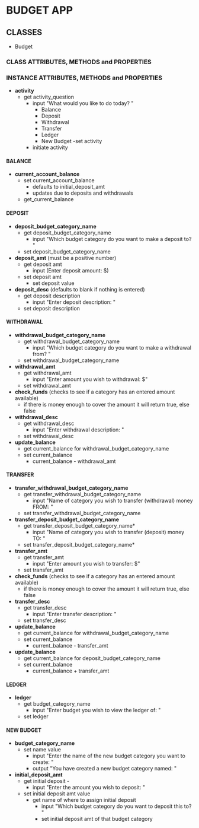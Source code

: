 # BUDGET APP

## CLASSES

- Budget

### CLASS ATTRIBUTES, METHODS and PROPERTIES

### INSTANCE ATTRIBUTES, METHODS and PROPERTIES

- **activity**
  - get activity_question
    - input "What would you like to do today? "
      - Balance
      - Deposit
      - Withdrawal
      - Transfer
      - Ledger
      - New Budget
  -set activity
    - initiate activity

#### BALANCE

- **current_account_balance**
  - set current_account_balance
    - defaults to initial_deposit_amt
    - updates due to deposits and withdrawals
  - get_current_balance  

#### DEPOSIT

- **deposit_budget_category_name**
  - get deposit_budget_category_name
    - input "Which budget category do you want to make a deposit to? "
  - set deposit_budget_category_name
- **deposit_amt** (must be a positive number)
  - get deposit amt
    - input (Enter deposit amount: $)
  - set deposit amt
    - set deposit value
- **deposit_desc** (defaults to blank if nothing is entered)
  - get deposit description
    - input "Enter deposit description: "
  - set deposit description

#### WITHDRAWAL

- **withdrawal_budget_category_name**
  - get withdrawal_budget_category_name
    - input "Which budget category do you want to make a withdrawal from? "
  - set withdrawal_budget_category_name 
- **withdrawal_amt**
  - get withdrawal_amt
    - input "Enter amount you wish to withdrawal: $"
  - set withdrawal_amt
- **check_funds** (checks to see if a category has an entered amount available)
  - if there is money enough to cover the amount it will return true, else false
- **withdrawal_desc**
  - get withdrawal_desc
    - input "Enter withdrawal description: "
  - set withdrawal_desc  
- **update_balance**
  - get current_balance for withdrawal_budget_category_name
  - set current_balance 
    - current_balance - withdrawal_amt

#### TRANSFER

- **transfer_withdrawal_budget_category_name**
  - get transfer_withdrawal_budget_category_name
    - input "Name of category you wish to transfer (withdrawal) money FROM: "
  - set transfer_withdrawal_budget_category_name  
- **transfer_deposit_budget_category_name**
  - get transfer_deposit_budget_category_name*
    - input "Name of category you wish to transfer (deposit) money TO: "
  - set transfer_deposit_budget_category_name*
- **transfer_amt**
  - get transfer_amt
    - input "Enter amount you wish to transfer: $"
  - set transfer_amt
- **check_funds** (checks to see if a category has an entered amount available)
  - if there is money enough to cover the amount it will return true, else false
- **transfer_desc**
  - get transfer_desc
    - input "Enter transfer description: "
  - set transfer_desc 
- **update_balance**
  - get current_balance for withdrawal_budget_category_name
  - set current_balance 
    - current_balance - transfer_amt
- **update_balance**
  - get current_balance for deposit_budget_category_name
  - set current_balance 
    - current_balance + transfer_amt

#### LEDGER

- **ledger**
  - get budget_category_name
    - input "Enter budget you wish to view the ledger of: "
  - set ledger

#### NEW BUDGET

- **budget_category_name**
  - set name value
    - input "Enter the name of the new budget category you want to create: "
    - output "You have created a new budget category named: "
- **initial_deposit_amt**
  - get initial deposit -
    - input "Enter the amount you wish to deposit: "
  - set initial deposit amt value
    - get name of where to assign initial deposit
      - input "Which budget category do you want to deposit this to? "
      - set initial deposit amt of that budget category
